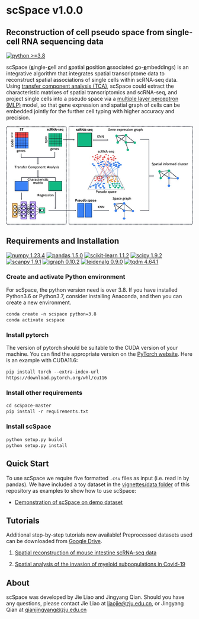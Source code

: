 # scSpace v1.0.0

## Reconstruction of cell pseudo space from single-cell RNA sequencing data

[![python >=3.8](https://img.shields.io/badge/python-%3E%3D3.8-brightgreen)](https://www.python.org/) 

scSpace (<u>**s**</u>ingle-<u>**c**</u>ell and <u>**s**</u>patial <u>**p**</u>osition <u>**a**</u>ssociated <u>**c**</u>o-<u>**e**</u>mbeddings) is an integrative algorithm that integrates spatial transcriptome data to reconstruct spatial associations of single cells within scRNA-seq data. Using [transfer component analysis (TCA)](https://ieeexplore.ieee.org/stamp/stamp.jsp?tp=&arnumber=5640675&tag=1), scSpace could extract the characteristic matrixes of spatial transcriptomics and scRNA-seq, and project single cells into a pseudo space via a [multiple layer perceptron (MLP)](https://en.wikipedia.org/wiki/Multilayer_perceptron) model, so that gene expression and spatial graph of cells can be embedded jointly for the further cell typing with higher accuracy and precision. 

![avatar](images/workflow.jpg)

## Requirements and Installation
[![numpy 1.23.4](https://img.shields.io/badge/numpy-1.23.4-green)](https://pypi.org/project/numpy/) [![pandas 1.5.0](https://img.shields.io/badge/pandas-1.5.0-yellowgreen)](https://pypi.org/project/pandas/) [![scikit-learn 1.1.2](https://img.shields.io/badge/scikit--learn-1.1.2-yellow)](https://pypi.org/project/scikit-learn/) [![scipy 1.9.2](https://img.shields.io/badge/scipy-1.9.2-orange)](https://pypi.org/project/scipy/) [![scanpy 1.9.1](https://img.shields.io/badge/scanpy-1.9.1-red)](https://github.com/scverse/scanpy) [![igraph 0.10.2](https://img.shields.io/badge/igraph-0.10.2-blue)](https://pypi.org/project/igraph/) [![leidenalg 0.9.0](https://img.shields.io/badge/leidenalg-0.9.0-9cf)](https://pypi.org/project/leidenalg/) [![tqdm 4.64.1](https://img.shields.io/badge/tqdm-4.64.1-lightgrey)](https://pypi.org/project/tqdm/)

### Create and activate Python environment
For scSpace, the python version need is over 3.8. If you have installed Python3.6 or Python3.7, consider installing Anaconda, and then you can create a new environment.
```
conda create -n scspace python=3.8
conda activate scspace
```
### Install pytorch
The version of pytorch should be suitable to the CUDA version of your machine. You can find the appropriate version on the [PyTorch website](https://pytorch.org/get-started/locally/).
Here is an example with CUDA11.6:
```
pip install torch --extra-index-url https://download.pytorch.org/whl/cu116
```
### Install other requirements
```
cd scSpace-master
pip install -r requirements.txt
```
### Install scSpace
```
python setup.py build
python setup.py install
```

## Quick Start
To use scSpace we require five formatted `.csv` files as input (i.e. read in by pandas). We have included a toy dataset 
in the [vignettes/data folder](vignettes/data) of this repository as examples to show how to use scSpace:
* [Demonstration of scSpace on demo dataset](vignettes/demo.ipynb)


## Tutorials
Additional step-by-step tutorials now available! Preprocessed datasets used can be downloaded from [Google Drive](https://drive.google.com/drive/folders/1a0dPYYFITrhmMhSeNc1HSWLfx6-bDy65?usp=sharing).

1. [Spatial reconstruction of mouse intestine scRNA-seq data](vignettes/intestines.ipynb)

2. [Spatial analysis of the invasion of myeloid subpopulations in Covid-19](vignettes/covid19_snalysis.md)

## About
scSpace was developed by Jie Liao and Jingyang Qian. Should you have any questions, please contact Jie Liao at liaojie@zju.edu.cn, or Jingyang Qian at qianjingyang@zju.edu.cn
